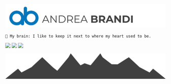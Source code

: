 [![Andrea Brandi](andrea-brandi.svg)](https://andreabrandi.com/)

```
🧠 My brain: I like to keep it next to where my heart used to be.
```

<p><a href="https://facebook.com/alyso1d"><img src="https://img.shields.io/badge/facebook-%234267B2.svg?&style=for-the-badge&logo=facebook&logoColor=white" height=25></a> <a href="https://www.instagram.com/alyso1d/"><img src="https://img.shields.io/badge/instagram-%23E4405F.svg?&style=for-the-badge&logo=instagram&logoColor=white" height=25></a> <a href="https://www.twitter.com/svityboy"><img src="https://img.shields.io/badge/twitter-%231DA1F2.svg?&style=for-the-badge&logo=twitter&logoColor=white" height=25></a></p>

[![](mountains.svg)](#)

<!--
**starise/starise** is a ✨ _special_ ✨ repository because its `README.md` (this file) appears on your GitHub profile.

Here are some ideas to get you started:

- 🔭 I’m currently working on ...
- 🌱 I’m currently learning ...
- 👯 I’m looking to collaborate on ...
- 🤔 I’m looking for help with ...
- 💬 Ask me about ...
- 📫 How to reach me: ...
- 😄 Pronouns: ...
- ⚡ Fun fact: ...
-->

